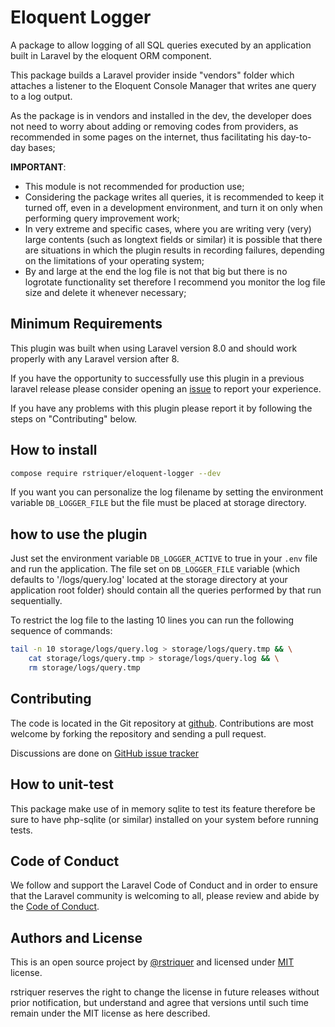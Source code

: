 # Eloquent Logger

A package to allow logging of all SQL queries executed by an application built
in Laravel by the eloquent ORM component.

This package builds a Laravel provider inside "vendors" folder which attaches a
listener to the Eloquent Console Manager that writes ane query to a log output.

As the package is in vendors and installed in the dev, the developer does not
need to worry about adding or removing codes from providers, as recommended in
some pages on the internet, thus facilitating his day-to-day bases;

**IMPORTANT**:

-   This module is not recommended for production use;
-   Considering the package writes all queries, it is recommended to keep it
    turned off, even in a development environment, and turn it on only when
    performing query improvement work;
-   In very extreme and specific cases, where you are writing very (very) large
    contents (such as longtext fields or similar) it is possible that there are
    situations in which the plugin results in recording failures, depending on
    the limitations of your operating system;
-   By and large at the end the log file is not that big but there is no
    logrotate functionality set therefore I recommend you monitor the log file
    size and delete it whenever necessary;

## Minimum Requirements

This plugin was built when using Laravel version 8.0 and should work properly
with any Laravel version after 8.

If you have the opportunity to successfully use this plugin in a previous
laravel release please consider opening an
[issue](https://github.com/rstriquer/eloquent-logger/issues)
to report your experience.

If you have any problems with this plugin please report it by following the
steps on "Contributing" below.

## How to install

```bash
compose require rstriquer/eloquent-logger --dev
```

If you want you can personalize the log filename by setting the environment
variable `DB_LOGGER_FILE` but the file must be placed at storage directory.

## how to use the plugin

Just set the environment variable `DB_LOGGER_ACTIVE` to true in your
`.env` file and run the application. The file set on `DB_LOGGER_FILE`
variable (which defaults to '/logs/query.log' located at the storage directory
at your application root folder) should contain all the queries performed by
that run sequentially.

To restrict the log file to the lasting 10 lines you can run the following
sequence of commands:

```bash
tail -n 10 storage/logs/query.log > storage/logs/query.tmp && \
    cat storage/logs/query.tmp > storage/logs/query.log && \
    rm storage/logs/query.tmp
```

## Contributing

The code is located in the Git repository at
[github](https://github.com/rstriquer/eloquent-logger). Contributions are most
welcome by forking the repository and sending a pull request.

Discussions are done on
[GitHub issue tracker](https://github.com/rstriquer/eloquent-logger/issues)

## How to unit-test

This package make use of in memory sqlite to test its feature therefore be sure
to have php-sqlite (or similar) installed on your system before running tests.

## Code of Conduct

We follow and support the Laravel Code of Conduct and in order to ensure that
the Laravel community is welcoming to all, please review and abide by the
[Code of Conduct](https://laravel.com/docs/contributions#code-of-conduct).

## Authors and License

This is an open source project by
[@rstriquer](https://gist.io/@rstriquer/4e8012db1a55bebdc99672d2d178bbaa/)
and licensed under
[MIT](https://github.com/rstriquer/eloquent-logger/blob/main/LICENSE)
license.

rstriquer reserves the right to change the license in future releases without
prior notification, but understand and agree that versions until such time
remain under the MIT license as here described.
